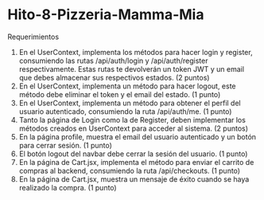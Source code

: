 # Hito-8-Pizzeria-Mamma-Mia

Requerimientos
1. En el UserContext, implementa los métodos para hacer login y register, consumiendo
las rutas /api/auth/login y /api/auth/register respectivamente. Estas rutas te
devolverán un token JWT y un email que debes almacenar sus respectivos estados.
(2 puntos)
2. En el UserContext, implementa un método para hacer logout, este método debe
eliminar el token y el email del estado. (1 punto)
3. En el UserContext, implementa un método para obtener el perfil del usuario
autenticado, consumiendo la ruta /api/auth/me. (1 punto)
4. Tanto la página de Login como la de Register, deben implementar los métodos
creados en UserContext para acceder al sistema. (2 puntos)
5. En la página profile, muestra el email del usuario autenticado y un botón para cerrar
sesión. (1 punto)
6. El botón logout del navbar debe cerrar la sesión del usuario. (1 punto)
7. En la página de Cart.jsx, implementa el método para enviar el carrito de compras al
backend, consumiendo la ruta /api/checkouts. (1 punto)
8. En la página de Cart.jsx, muestra un mensaje de éxito cuando se haya realizado la
compra. (1 punto)